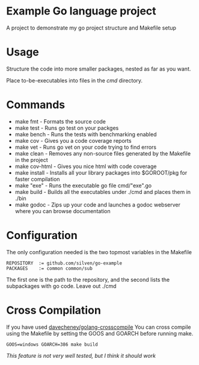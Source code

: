 Example Go language project
==========

A project to demonstrate my go project structure and Makefile setup

Usage
====

Structure the code into more smaller packages, nested as far as you want.

Place to-be-executables into files in the _cmd_ directory.

Commands
====

* make fmt - Formats the source code
* make test - Runs go test on your packges
* make bench - Runs the tests with benchmarking enabled
* make cov - Gives you a code coverage reports
* make vet - Runs go vet on your code trying to find errors
* make clean - Removes any non-source files generated by the Makefile in the project
* make cov-html - Gives you nice html with code coverage
* make install - Installs all your library packages into $GOROOT/pkg for faster compilation
* make "exe" - Runs the executable go file cmd/"exe".go
* make build - Builds all the executables under ./cmd and places them in ./bin
* make godoc - Zips up your code and launches a godoc webserver where you can browse documentation

Configuration
====

The only configuration needed is the two topmost variables in the Makefile
```
REPOSITORY	:= github.com/silven/go-example
PACKAGES 	:= common common/sub
```
The first one is the path to the repository, and the second lists the subpackages with go code. Leave out ./cmd

Cross Compilation
====

If you have used [davecheney/golang-crosscompile](https://github.com/davecheney/golang-crosscompile) You can cross compile using the Makefile by setting the GOOS and GOARCH before running make.
```
GOOS=windows GOARCH=386 make build
```
*This feature is not very well tested, but I think it should work*
